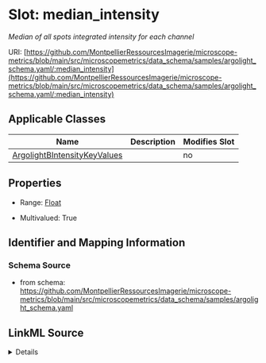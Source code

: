 # Slot: median_intensity


_Median of all spots integrated intensity for each channel_



URI: [https://github.com/MontpellierRessourcesImagerie/microscope-metrics/blob/main/src/microscopemetrics/data_schema/samples/argolight_schema.yaml/:median_intensity](https://github.com/MontpellierRessourcesImagerie/microscope-metrics/blob/main/src/microscopemetrics/data_schema/samples/argolight_schema.yaml/:median_intensity)



<!-- no inheritance hierarchy -->




## Applicable Classes

| Name | Description | Modifies Slot |
| --- | --- | --- |
[ArgolightBIntensityKeyValues](ArgolightBIntensityKeyValues.md) |  |  no  |







## Properties

* Range: [Float](Float.md)

* Multivalued: True





## Identifier and Mapping Information







### Schema Source


* from schema: https://github.com/MontpellierRessourcesImagerie/microscope-metrics/blob/main/src/microscopemetrics/data_schema/samples/argolight_schema.yaml




## LinkML Source

<details>
```yaml
name: median_intensity
description: Median of all spots integrated intensity for each channel
from_schema: https://github.com/MontpellierRessourcesImagerie/microscope-metrics/blob/main/src/microscopemetrics/data_schema/samples/argolight_schema.yaml
rank: 1000
multivalued: true
alias: median_intensity
domain_of:
- ArgolightBIntensityKeyValues
range: float

```
</details>